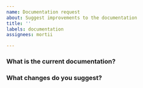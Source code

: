 ```yaml
---
name: Documentation request
about: Suggest improvements to the documentation
title: ''
labels: documentation
assignees: mortii

---
```


### What is the current documentation?

[//]: # (Please add a link to the current docs page if it exists)

### What changes do you suggest?
